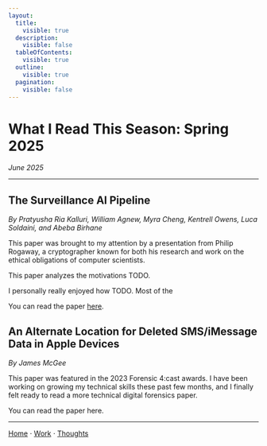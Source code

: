 ```yaml
---
layout:
  title:
    visible: true
  description:
    visible: false
  tableOfContents:
    visible: true
  outline:
    visible: true
  pagination:
    visible: false
---
```


# What I Read This Season: Spring 2025

*June 2025*

***

## The Surveillance AI Pipeline

*By Pratyusha Ria Kalluri, William Agnew, Myra Cheng, Kentrell Owens, Luca Soldaini, and Abeba Birhane*

This paper was brought to my attention by a presentation from Philip Rogaway, a cryptographer known for both his research and work on the ethical obligations of computer scientists.

This paper analyzes the motivations TODO.

I personally really enjoyed how TODO. Most of the 

You can read the paper [here](https://arxiv.org/pdf/2309.15084).


## An Alternate Location for Deleted SMS/iMessage Data in Apple Devices

*By James McGee*

This paper was featured in the 2023 Forensic 4:cast awards. I have been working on growing my technical skills these past few months, and I finally felt ready to read a more technical digital forensics paper.

You can read the paper here.

***

[Home](https://app.gitbook.com/o/0kO27okC5uVB9ALX3rho/s/036xtfEIzcEdGegONXWM/) ⋅ [Work](https://app.gitbook.com/o/0kO27okC5uVB9ALX3rho/s/WaFS755Q4sf02CxLcghQ/) ⋅ [Thoughts](https://app.gitbook.com/o/0kO27okC5uVB9ALX3rho/s/s4QQPMntQ25hmJToKSOu/)
